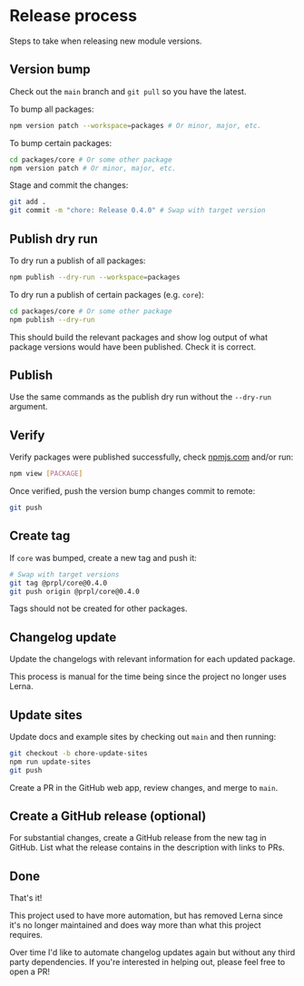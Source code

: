 # Release process

Steps to take when releasing new module versions.

## Version bump

Check out the `main` branch and `git pull` so you have the latest.

To bump all packages:

```bash
npm version patch --workspace=packages # Or minor, major, etc.
```

To bump certain packages:

```bash
cd packages/core # Or some other package
npm version patch # Or minor, major, etc.
```

Stage and commit the changes:

```bash
git add .
git commit -m "chore: Release 0.4.0" # Swap with target version
```

## Publish dry run

To dry run a publish of all packages:

```bash
npm publish --dry-run --workspace=packages
```

To dry run a publish of certain packages (e.g. `core`):

```bash
cd packages/core # Or some other package
npm publish --dry-run
```

This should build the relevant packages and show log output of what package versions would have been published. Check it is correct.

## Publish

Use the same commands as the publish dry run without the `--dry-run` argument.

## Verify

Verify packages were published successfully, check [npmjs.com](https://www.npmjs.com) and/or run:

```bash
npm view [PACKAGE]
```

Once verified, push the version bump changes commit to remote:

```bash
git push
```

## Create tag

If `core` was bumped, create a new tag and push it:

```bash
# Swap with target versions
git tag @prpl/core@0.4.0
git push origin @prpl/core@0.4.0
```

Tags should not be created for other packages.

## Changelog update

Update the changelogs with relevant information for each updated package.

This process is manual for the time being since the project no longer uses Lerna.

## Update sites

Update docs and example sites by checking out `main` and then running:

```bash
git checkout -b chore-update-sites
npm run update-sites
git push
```

Create a PR in the GitHub web app, review changes, and merge to `main`.

## Create a GitHub release (optional)

For substantial changes, create a GitHub release from the new tag in GitHub. List what the release contains in the description with links to PRs.

## Done

That's it!

This project used to have more automation, but has removed Lerna since it's no longer maintained and does way more than what this project requires.

Over time I'd like to automate changelog updates again but without any third party dependencies. If you're interested in helping out, please feel free to open a PR!
